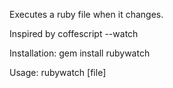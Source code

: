 Executes a ruby file when it changes.

Inspired by coffescript --watch

Installation: gem install rubywatch

Usage: rubywatch [file]